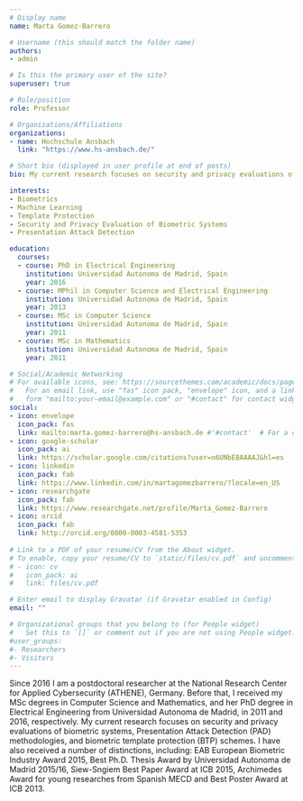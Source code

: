 ```yaml
---
# Display name
name: Marta Gomez-Barrero

# Username (this should match the folder name)
authors:
- admin

# Is this the primary user of the site?
superuser: true

# Role/position
role: Professor

# Organizations/Affiliations
organizations:
- name: Hochschule Ansbach
  link: "https://www.hs-ansbach.de/"

# Short bio (displayed in user profile at end of posts)
bio: My current research focuses on security and privacy evaluations of biometric systems, Presentation Attack Detection (PAD) methodologies and biometric template protection schemes.

interests:
- Biometrics
- Machine Learning
- Template Protection
- Security and Privacy Evaluation of Biometric Systems
- Presentation Attack Detection

education:
  courses:
  - course: PhD in Electrical Engineering
    institution: Universidad Autonoma de Madrid, Spain
    year: 2016
  - course: MPhil in Computer Science and Electrical Engineering
    institution: Universidad Autonoma de Madrid, Spain
    year: 2013
  - course: MSc in Computer Science
    institution: Universidad Autonoma de Madrid, Spain
    year: 2011
  - course: MSc in Mathematics
    institution: Universidad Autonoma de Madrid, Spain
    year: 2011

# Social/Academic Networking
# For available icons, see: https://sourcethemes.com/academic/docs/page-builder/#icons
#   For an email link, use "fas" icon pack, "envelope" icon, and a link in the
#   form "mailto:your-email@example.com" or "#contact" for contact widget.
social:
- icon: envelope
  icon_pack: fas
  link: mailto:marta.gomez-barrero@hs-ansbach.de #'#contact'  # For a direct email link, use "mailto:test@example.org".
- icon: google-scholar
  icon_pack: ai
  link: https://scholar.google.com/citations?user=n6UNbE8AAAAJ&hl=es
- icon: linkedin
  icon_pack: fab
  link: https://www.linkedin.com/in/martagomezbarrero/?locale=en_US
- icon: researchgate
  icon_pack: fab
  link: https://www.researchgate.net/profile/Marta_Gomez-Barrero
- icon: orcid
  icon_pack: fab
  link: http://orcid.org/0000-0003-4581-5353
  
# Link to a PDF of your resume/CV from the About widget.
# To enable, copy your resume/CV to `static/files/cv.pdf` and uncomment the lines below.
# - icon: cv
#   icon_pack: ai
#   link: files/cv.pdf

# Enter email to display Gravatar (if Gravatar enabled in Config)
email: ""

# Organizational groups that you belong to (for People widget)
#   Set this to `[]` or comment out if you are not using People widget.
#user_groups:
#- Researchers
#- Visitors
---
```


Since 2016 I am a postdoctoral researcher at the National Research Center for Applied Cybersecurity (ATHENE), Germany. Before that, I received my MSc degrees in Computer Science and Mathematics, and her PhD degree in Electrical Engineering from Universidad Autonoma de Madrid, in 2011 and 2016, respectively.  My current research focuses on security and privacy evaluations of biometric systems, Presentation Attack Detection (PAD) methodologies, and biometric template protection (BTP) schemes. I have also received a number of distinctions, including: EAB European Biometric Industry Award 2015, Best Ph.D. Thesis Award by Universidad Autonoma de Madrid 2015/16, Siew-Sngiem Best Paper Award at ICB 2015, Archimedes Award for young researches from Spanish MECD and Best Poster Award at ICB 2013.
